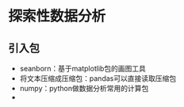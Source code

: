 # 探索性数据分析

## 引入包

+ seanborn：基于matplotlib包的画图工具
+ 将文本压缩成压缩包：pandas可以直接读取压缩包
+ numpy：python做数据分析常用的计算包
+ 